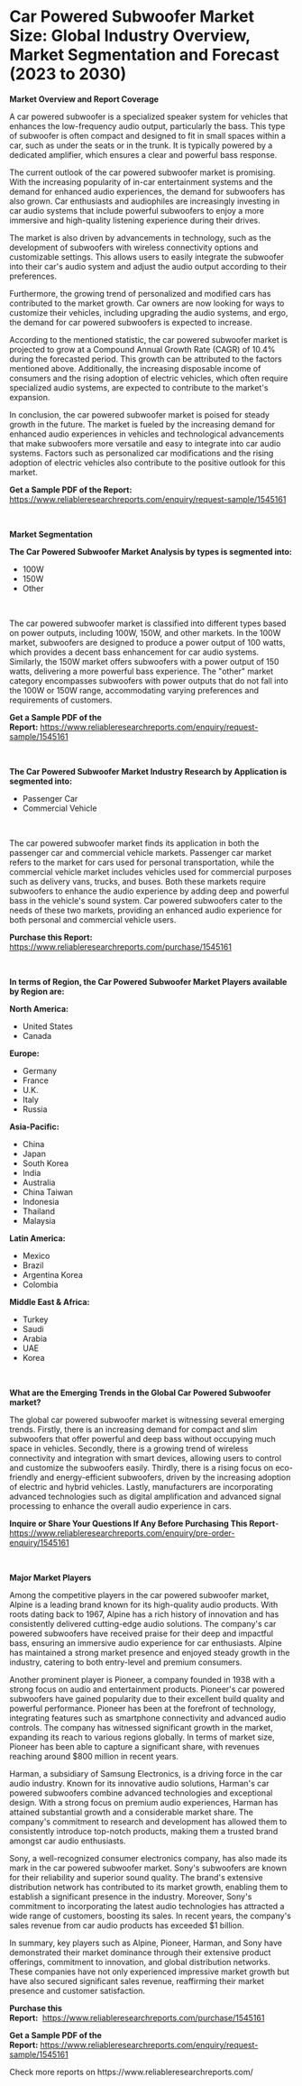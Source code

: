 <p><h1>Car Powered Subwoofer Market Size: Global Industry Overview, Market Segmentation and Forecast (2023 to 2030)</h1></p><p><strong>Market Overview and Report Coverage</strong></p>
<p><p>A car powered subwoofer is a specialized speaker system for vehicles that enhances the low-frequency audio output, particularly the bass. This type of subwoofer is often compact and designed to fit in small spaces within a car, such as under the seats or in the trunk. It is typically powered by a dedicated amplifier, which ensures a clear and powerful bass response.</p><p>The current outlook of the car powered subwoofer market is promising. With the increasing popularity of in-car entertainment systems and the demand for enhanced audio experiences, the demand for subwoofers has also grown. Car enthusiasts and audiophiles are increasingly investing in car audio systems that include powerful subwoofers to enjoy a more immersive and high-quality listening experience during their drives.</p><p>The market is also driven by advancements in technology, such as the development of subwoofers with wireless connectivity options and customizable settings. This allows users to easily integrate the subwoofer into their car's audio system and adjust the audio output according to their preferences.</p><p>Furthermore, the growing trend of personalized and modified cars has contributed to the market growth. Car owners are now looking for ways to customize their vehicles, including upgrading the audio systems, and ergo, the demand for car powered subwoofers is expected to increase.</p><p>According to the mentioned statistic, the car powered subwoofer market is projected to grow at a Compound Annual Growth Rate (CAGR) of 10.4% during the forecasted period. This growth can be attributed to the factors mentioned above. Additionally, the increasing disposable income of consumers and the rising adoption of electric vehicles, which often require specialized audio systems, are expected to contribute to the market's expansion.</p><p>In conclusion, the car powered subwoofer market is poised for steady growth in the future. The market is fueled by the increasing demand for enhanced audio experiences in vehicles and technological advancements that make subwoofers more versatile and easy to integrate into car audio systems. Factors such as personalized car modifications and the rising adoption of electric vehicles also contribute to the positive outlook for this market.</p></p>
<p><strong>Get a Sample PDF of the Report:</strong> <a href="https://www.reliableresearchreports.com/enquiry/request-sample/1545161">https://www.reliableresearchreports.com/enquiry/request-sample/1545161</a></p>
<p>&nbsp;</p>
<p><strong>Market Segmentation</strong></p>
<p><strong>The Car Powered Subwoofer Market Analysis by types is segmented into:</strong></p>
<p><ul><li>100W</li><li>150W</li><li>Other</li></ul></p>
<p>&nbsp;</p>
<p><p>The car powered subwoofer market is classified into different types based on power outputs, including 100W, 150W, and other markets. In the 100W market, subwoofers are designed to produce a power output of 100 watts, which provides a decent bass enhancement for car audio systems. Similarly, the 150W market offers subwoofers with a power output of 150 watts, delivering a more powerful bass experience. The "other" market category encompasses subwoofers with power outputs that do not fall into the 100W or 150W range, accommodating varying preferences and requirements of customers.</p></p>
<p><strong>Get a Sample PDF of the Report:</strong>&nbsp;<a href="https://www.reliableresearchreports.com/enquiry/request-sample/1545161">https://www.reliableresearchreports.com/enquiry/request-sample/1545161</a></p>
<p>&nbsp;</p>
<p><strong>The Car Powered Subwoofer Market Industry Research by Application is segmented into:</strong></p>
<p><ul><li>Passenger Car</li><li>Commercial Vehicle</li></ul></p>
<p>&nbsp;</p>
<p><p>The car powered subwoofer market finds its application in both the passenger car and commercial vehicle markets. Passenger car market refers to the market for cars used for personal transportation, while the commercial vehicle market includes vehicles used for commercial purposes such as delivery vans, trucks, and buses. Both these markets require subwoofers to enhance the audio experience by adding deep and powerful bass in the vehicle's sound system. Car powered subwoofers cater to the needs of these two markets, providing an enhanced audio experience for both personal and commercial vehicle users.</p></p>
<p><strong>Purchase this Report:</strong>&nbsp; <a href="https://www.reliableresearchreports.com/purchase/1545161">https://www.reliableresearchreports.com/purchase/1545161</a></p>
<p>&nbsp;</p>
<p><strong>In terms of Region, the Car Powered Subwoofer Market Players available by Region are:</strong></p>
<p>
    <p> <strong> North America: </strong>
        <ul>
            <li>United States</li>
            <li>Canada</li>
        </ul>
        </p> 
    <p> <strong> Europe: </strong>
        <ul>
            <li>Germany</li>
            <li>France</li>
            <li>U.K.</li>
            <li>Italy</li>
            <li>Russia</li>
        </ul>
        </p> 
    <p> <strong> Asia-Pacific: </strong>
        <ul>
            <li>China</li>
            <li>Japan</li>
            <li>South Korea</li>
            <li>India</li>
            <li>Australia</li>
            <li>China Taiwan</li>
            <li>Indonesia</li>
            <li>Thailand</li>
            <li>Malaysia</li>
        </ul>
        </p> 
    <p> <strong> Latin America: </strong>
        <ul>
            <li>Mexico</li>
            <li>Brazil</li>
            <li>Argentina Korea</li>
            <li>Colombia</li>
        </ul>
        </p> 
    <p> <strong> Middle East & Africa: </strong>
        <ul>
            <li>Turkey</li>
            <li>Saudi</li>
            <li>Arabia</li>
            <li>UAE</li>
            <li>Korea</li>
        </ul>
    </p>
    </p>
<p>&nbsp;</p>
<p><strong>What are the Emerging Trends in the Global Car Powered Subwoofer market?</strong></p>
<p><p>The global car powered subwoofer market is witnessing several emerging trends. Firstly, there is an increasing demand for compact and slim subwoofers that offer powerful and deep bass without occupying much space in vehicles. Secondly, there is a growing trend of wireless connectivity and integration with smart devices, allowing users to control and customize the subwoofers easily. Thirdly, there is a rising focus on eco-friendly and energy-efficient subwoofers, driven by the increasing adoption of electric and hybrid vehicles. Lastly, manufacturers are incorporating advanced technologies such as digital amplification and advanced signal processing to enhance the overall audio experience in cars.</p></p>
<p><strong>Inquire or Share Your Questions If Any Before Purchasing This Report</strong>- <a href="https://www.reliableresearchreports.com/enquiry/pre-order-enquiry/1545161">https://www.reliableresearchreports.com/enquiry/pre-order-enquiry/1545161</a></p>
<p>&nbsp;</p>
<p><strong>Major Market Players</strong></p>
<p><p>Among the competitive players in the car powered subwoofer market, Alpine is a leading brand known for its high-quality audio products. With roots dating back to 1967, Alpine has a rich history of innovation and has consistently delivered cutting-edge audio solutions. The company's car powered subwoofers have received praise for their deep and impactful bass, ensuring an immersive audio experience for car enthusiasts. Alpine has maintained a strong market presence and enjoyed steady growth in the industry, catering to both entry-level and premium consumers.</p><p>Another prominent player is Pioneer, a company founded in 1938 with a strong focus on audio and entertainment products. Pioneer's car powered subwoofers have gained popularity due to their excellent build quality and powerful performance. Pioneer has been at the forefront of technology, integrating features such as smartphone connectivity and advanced audio controls. The company has witnessed significant growth in the market, expanding its reach to various regions globally. In terms of market size, Pioneer has been able to capture a significant share, with revenues reaching around $800 million in recent years.</p><p>Harman, a subsidiary of Samsung Electronics, is a driving force in the car audio industry. Known for its innovative audio solutions, Harman's car powered subwoofers combine advanced technologies and exceptional design. With a strong focus on premium audio experiences, Harman has attained substantial growth and a considerable market share. The company's commitment to research and development has allowed them to consistently introduce top-notch products, making them a trusted brand amongst car audio enthusiasts.</p><p>Sony, a well-recognized consumer electronics company, has also made its mark in the car powered subwoofer market. Sony's subwoofers are known for their reliability and superior sound quality. The brand's extensive distribution network has contributed to its market growth, enabling them to establish a significant presence in the industry. Moreover, Sony's commitment to incorporating the latest audio technologies has attracted a wide range of customers, boosting its sales. In recent years, the company's sales revenue from car audio products has exceeded $1 billion.</p><p>In summary, key players such as Alpine, Pioneer, Harman, and Sony have demonstrated their market dominance through their extensive product offerings, commitment to innovation, and global distribution networks. These companies have not only experienced impressive market growth but have also secured significant sales revenue, reaffirming their market presence and customer satisfaction.</p></p>
<p><strong>Purchase this Report:</strong>&nbsp;&nbsp;<a href="https://www.reliableresearchreports.com/purchase/1545161">https://www.reliableresearchreports.com/purchase/1545161</a></p>
<p></p>
<p><strong>Get a Sample PDF of the Report:</strong>&nbsp;<a href="https://www.reliableresearchreports.com/enquiry/request-sample/1545161">https://www.reliableresearchreports.com/enquiry/request-sample/1545161</a></p>
<p>Check more reports on https://www.reliableresearchreports.com/</p>